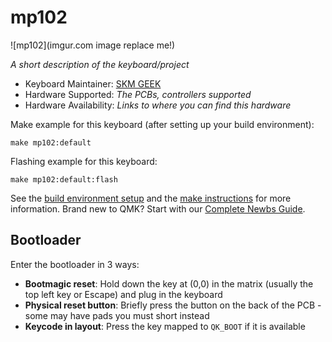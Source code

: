 # mp102

![mp102](imgur.com image replace me!)

*A short description of the keyboard/project*

* Keyboard Maintainer: [SKM GEEK](https://github.com/QEStudios)
* Hardware Supported: *The PCBs, controllers supported*
* Hardware Availability: *Links to where you can find this hardware*

Make example for this keyboard (after setting up your build environment):

    make mp102:default

Flashing example for this keyboard:

    make mp102:default:flash

See the [build environment setup](https://docs.qmk.fm/#/getting_started_build_tools) and the [make instructions](https://docs.qmk.fm/#/getting_started_make_guide) for more information. Brand new to QMK? Start with our [Complete Newbs Guide](https://docs.qmk.fm/#/newbs).

## Bootloader

Enter the bootloader in 3 ways:

* **Bootmagic reset**: Hold down the key at (0,0) in the matrix (usually the top left key or Escape) and plug in the keyboard
* **Physical reset button**: Briefly press the button on the back of the PCB - some may have pads you must short instead
* **Keycode in layout**: Press the key mapped to `QK_BOOT` if it is available

